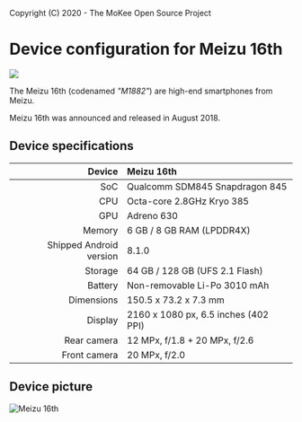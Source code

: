 Copyright (C) 2020 - The MoKee Open Source Project

Device configuration for Meizu 16th
==============

[![][installs]][download]

The Meizu 16th (codenamed _"M1882"_) are high-end smartphones from Meizu.

Meizu 16th was announced and released in August 2018.

## Device specifications

| Device       | Meizu 16th                             |
| -----------: | :------------------------------------- |
| SoC          | Qualcomm SDM845 Snapdragon 845         |
| CPU          | Octa-core 2.8GHz Kryo 385              |
| GPU          | Adreno 630                             |
| Memory       | 6 GB / 8 GB RAM (LPDDR4X)              |
| Shipped Android version | 8.1.0                       |
| Storage      | 64 GB / 128 GB (UFS 2.1 Flash)         |
| Battery      | Non-removable Li-Po 3010 mAh           |
| Dimensions   | 150.5 x 73.2 x 7.3 mm                  |
| Display      | 2160 x 1080 px, 6.5 inches (402 PPI)   |
| Rear camera  | 12 MPx, f/1.8 + 20 MPx, f/2.6          |
| Front camera | 20 MPx, f/2.0                          |

## Device picture

![Meizu 16th](https://www3.res.meizu.com/static/cn/16/spec/images/mz16_2f7d5f2.png "Meizu 16th")

[installs]: https://img.shields.io/badge/dynamic/json?style=flat-square&color=1976f2&label=MoKee&query=%24.count&suffix=%20installs&url=https%3A%2F%2Fstats-api.xingrz.me%2Fdata%3Fdevice%3Dm1882
[download]: https://rom.mk/m1882
